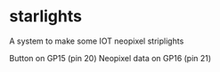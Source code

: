 # starlights
A system to make some IOT neopixel striplights

Button on GP15 (pin 20)
Neopixel data on GP16 (pin 21)
